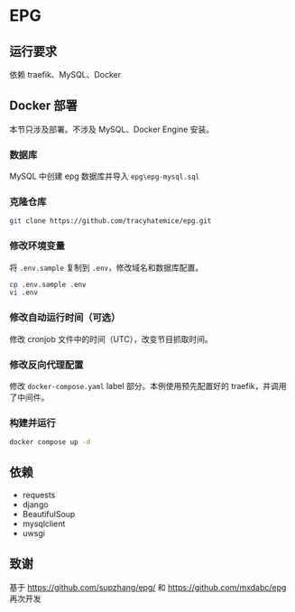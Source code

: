 EPG
============

运行要求
----
依赖 traefik、MySQL、Docker

Docker 部署
----

本节只涉及部署。不涉及 MySQL、Docker Engine 安装。

### 数据库

MySQL 中创建 epg 数据库并导入 ``epg\epg-mysql.sql``

### 克隆仓库

```bash
git clone https://github.com/tracyhatemice/epg.git
```

### 修改环境变量
将 ``.env.sample`` 复制到 ``.env``，修改域名和数据库配置。

```bash
cp .env.sample .env
vi .env
```
### 修改自动运行时间（可选）

修改 cronjob 文件中的时间（UTC），改变节目抓取时间。

### 修改反向代理配置

修改 ``docker-compose.yaml`` label 部分。本例使用预先配置好的 traefik，并调用了中间件。

### 构建并运行

```bash
docker compose up -d
```


依赖
----

- requests
- django
- BeautifulSoup
- mysqlclient
- uwsgi


致谢
----

基于 https://github.com/supzhang/epg/ 和 https://github.com/mxdabc/epg 再次开发